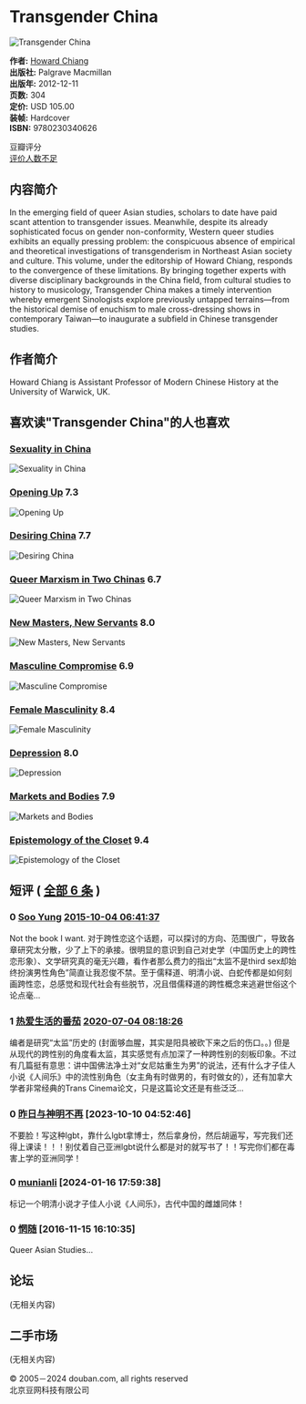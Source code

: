 # Transgender China

![Transgender China](https://img9.doubanio.com/view/subject/s/public/s29631866.jpg)

**作者:** [Howard Chiang](https://www.douban.com/search/Howard%20Chiang)  
**出版社:** Palgrave Macmillan  
**出版年:** 2012-12-11  
**页数:** 304  
**定价:** USD 105.00  
**装帧:** Hardcover  
**ISBN:** 9780230340626  

豆瓣评分  
[评价人数不足](https://book.douban.com/subject/22992802/comments)

## 内容简介
In the emerging field of queer Asian studies, scholars to date have paid scant attention to transgender issues. Meanwhile, despite its already sophisticated focus on gender non-conformity, Western queer studies exhibits an equally pressing problem: the conspicuous absence of empirical and theoretical investigations of transgenderism in Northeast Asian society and culture. This volume, under the editorship of Howard Chiang, responds to the convergence of these limitations. By bringing together experts with diverse disciplinary backgrounds in the China field, from cultural studies to history to musicology, Transgender China makes a timely intervention whereby emergent Sinologists explore previously untapped terrains—from the historical demise of enuchism to male cross-dressing shows in contemporary Taiwan—to inaugurate a subfield in Chinese transgender studies.

## 作者简介
Howard Chiang is Assistant Professor of Modern Chinese History at the University of Warwick, UK.

## 喜欢读"Transgender China"的人也喜欢
### [Sexuality in China](https://book.douban.com/subject/27192489/)
![Sexuality in China](https://img3.doubanio.com/view/subject/s/public/s29602462.jpg)

### [Opening Up](https://book.douban.com/subject/1868079/) 7.3
![Opening Up](https://img9.doubanio.com/view/subject/s/public/s28291535.jpg)

### [Desiring China](https://book.douban.com/subject/2252536/) 7.7
![Desiring China](https://img3.doubanio.com/view/subject/s/public/s28937987.jpg)

### [Queer Marxism in Two Chinas](https://book.douban.com/subject/26380299/) 6.7
![Queer Marxism in Two Chinas](https://img9.doubanio.com/view/subject/s/public/s28277735.jpg)

### [New Masters, New Servants](https://book.douban.com/subject/3779937/) 8.0
![New Masters, New Servants](https://img2.doubanio.com/view/subject/s/public/s27698711.jpg)

### [Masculine Compromise](https://book.douban.com/subject/26636416/) 6.9
![Masculine Compromise](https://img3.doubanio.com/view/subject/s/public/s28311402.jpg)

### [Female Masculinity](https://book.douban.com/subject/2287289/) 8.4
![Female Masculinity](https://img9.doubanio.com/view/subject/s/public/s3721704.jpg)

### [Depression](https://book.douban.com/subject/11228108/) 8.0
![Depression](https://img1.doubanio.com/view/subject/s/public/s10535178.jpg)

### [Markets and Bodies](https://book.douban.com/subject/6830354/) 7.9
![Markets and Bodies](https://img2.doubanio.com/view/subject/s/public/s28599171.jpg)

### [Epistemology of the Closet](https://book.douban.com/subject/2474827/) 9.4
![Epistemology of the Closet](https://img9.doubanio.com/view/subject/s/public/s3296286.jpg)

## 短评  ( [全部 6 条](https://book.douban.com/subject/22992802/comments/) )

### 0 [Soo Yung](https://www.douban.com/people/christineM/) [2015-10-04 06:41:37](/comment/964160109)
Not the book I want. 对于跨性恋这个话题，可以探讨的方向、范围很广，导致各章研究太分散，少了上下的承接。很明显的意识到自己对史学（中国历史上的跨性恋形象）、文学研究真的毫无兴趣，看作者那么费力的指出“太监不是third sex却始终扮演男性角色”简直让我忍俊不禁。至于儒释道、明清小说、白蛇传都是如何刻画跨性恋，总感觉和现代社会有些脱节，况且借儒释道的跨性概念来逃避世俗这个论点毫...

### 1 [热爱生活的番茄](https://www.douban.com/people/moviecafe/) [2020-07-04 08:18:26](/comment/2441486669)
编者是研究“太监”历史的 (封面够血腥，其实是阳具被砍下来之后的伤口。。) 但是从现代的跨性别的角度看太监，其实感觉有点加深了一种跨性别的刻板印象。不过有几篇挺有意思：讲中国佛法净土对“女尼姑重生为男”的说法，还有什么才子佳人小说《人间乐》中的流性别角色（女主角有时做男的，有时做女的），还有加拿大学者非常经典的Trans Cinema论文，只是这篇论文还是有些泛泛...

### 0 [昨日与神明不再](https://www.douban.com/people/157090022/) [2023-10-10 04:52:46] 
不要脸！写这种lgbt，靠什么lgbt拿博士，然后拿身份，然后胡逼写，写完我们还得上课读！！！别仗着自己亚洲lgbt说什么都是对的就写书了！！写完你们都在毒害上学的亚洲同学！

### 0 [munianli](https://www.douban.com/people/172077633/) [2024-01-16 17:59:38]
标记一个明清小说才子佳人小说《人间乐》，古代中国的雌雄同体！

### 0 [惘随](https://www.douban.com/people/53132458/) [2016-11-15 16:10:35]
Queer Asian Studies...

## 论坛
(无相关内容)

## 二手市场
(无相关内容)

© 2005－2024 douban.com, all rights reserved  
北京豆网科技有限公司